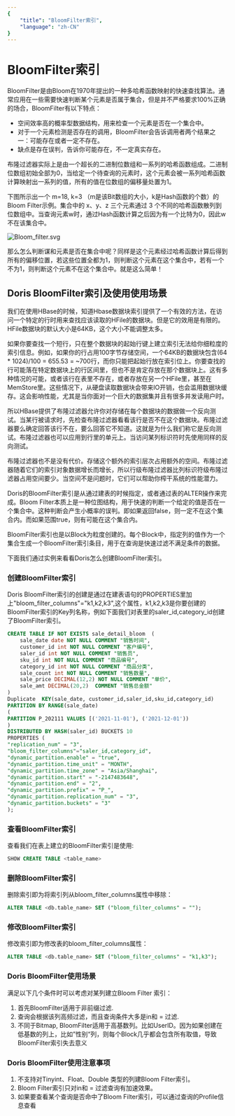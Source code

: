 ```yaml
---
{
    "title": "BloomFilter索引",
    "language": "zh-CN"
}
---
```


<!--
Licensed to the Apache Software Foundation (ASF) under one
or more contributor license agreements.  See the NOTICE file
distributed with this work for additional information
regarding copyright ownership.  The ASF licenses this file
to you under the Apache License, Version 2.0 (the
"License"); you may not use this file except in compliance
with the License.  You may obtain a copy of the License at

  http://www.apache.org/licenses/LICENSE-2.0

Unless required by applicable law or agreed to in writing,
software distributed under the License is distributed on an
"AS IS" BASIS, WITHOUT WARRANTIES OR CONDITIONS OF ANY
KIND, either express or implied.  See the License for the
specific language governing permissions and limitations
under the License.
-->

# BloomFilter索引

BloomFilter是由Bloom在1970年提出的一种多哈希函数映射的快速查找算法。通常应用在一些需要快速判断某个元素是否属于集合，但是并不严格要求100%正确的场合，BloomFilter有以下特点：

- 空间效率高的概率型数据结构，用来检查一个元素是否在一个集合中。
- 对于一个元素检测是否存在的调用，BloomFilter会告诉调用者两个结果之一：可能存在或者一定不存在。
- 缺点是存在误判，告诉你可能存在，不一定真实存在。

布隆过滤器实际上是由一个超长的二进制位数组和一系列的哈希函数组成。二进制位数组初始全部为0，当给定一个待查询的元素时，这个元素会被一系列哈希函数计算映射出一系列的值，所有的值在位数组的偏移量处置为1。

下图所示出一个 m=18, k=3 （m是该Bit数组的大小，k是Hash函数的个数）的Bloom Filter示例。集合中的 x、y、z 三个元素通过 3 个不同的哈希函数散列到位数组中。当查询元素w时，通过Hash函数计算之后因为有一个比特为0，因此w不在该集合中。

![Bloom_filter.svg](https://doris.apache.org/images/Bloom_filter.svg.png)

那么怎么判断谋和元素是否在集合中呢？同样是这个元素经过哈希函数计算后得到所有的偏移位置，若这些位置全都为1，则判断这个元素在这个集合中，若有一个不为1，则判断这个元素不在这个集合中。就是这么简单！

## Doris BloomFilter索引及使用使用场景

我们在使用HBase的时候，知道Hbase数据块索引提供了一个有效的方法，在访问一个特定的行时用来查找应该读取的HFile的数据块。但是它的效用是有限的。HFile数据块的默认大小是64KB，这个大小不能调整太多。

如果你要查找一个短行，只在整个数据块的起始行键上建立索引无法给你细粒度的索引信息。例如，如果你的行占用100字节存储空间，一个64KB的数据块包含(64 * 1024)/100 = 655.53 = ~700行，而你只能把起始行放在索引位上。你要查找的行可能落在特定数据块上的行区间里，但也不是肯定存放在那个数据块上。这有多种情况的可能，或者该行在表里不存在，或者存放在另一个HFile里，甚至在MemStore里。这些情况下，从硬盘读取数据块会带来IO开销，也会滥用数据块缓存。这会影响性能，尤其是当你面对一个巨大的数据集并且有很多并发读用户时。

所以HBase提供了布隆过滤器允许你对存储在每个数据块的数据做一个反向测试。当某行被请求时，先检查布隆过滤器看看该行是否不在这个数据块。布隆过滤器要么确定回答该行不在，要么回答它不知道。这就是为什么我们称它是反向测试。布隆过滤器也可以应用到行里的单元上。当访问某列标识符时先使用同样的反向测试。

布隆过滤器也不是没有代价。存储这个额外的索引层次占用额外的空间。布隆过滤器随着它们的索引对象数据增长而增长，所以行级布隆过滤器比列标识符级布隆过滤器占用空间要少。当空间不是问题时，它们可以帮助你榨干系统的性能潜力。

Doris的BloomFilter索引是从通过建表的时候指定，或者通过表的ALTER操作来完成。Bloom Filter本质上是一种位图结构，用于快速的判断一个给定的值是否在一个集合中。这种判断会产生小概率的误判。即如果返回false，则一定不在这个集合内。而如果范围true，则有可能在这个集合内。

BloomFilter索引也是以Block为粒度创建的。每个Block中，指定列的值作为一个集合生成一个BloomFilter索引条目，用于在查询是快速过滤不满足条件的数据。

下面我们通过实例来看看Doris怎么创建BloomFilter索引。

### 创建BloomFilter索引

Doris BloomFilter索引的创建是通过在建表语句的PROPERTIES里加上"bloom_filter_columns"="k1,k2,k3",这个属性，k1,k2,k3是你要创建的BloomFilter索引的Key列名称，例如下面我们对表里的saler_id,category_id创建了BloomFilter索引。

```sql
CREATE TABLE IF NOT EXISTS sale_detail_bloom  (
    sale_date date NOT NULL COMMENT "销售时间",
    customer_id int NOT NULL COMMENT "客户编号",
    saler_id int NOT NULL COMMENT "销售员",
    sku_id int NOT NULL COMMENT "商品编号",
    category_id int NOT NULL COMMENT "商品分类",
    sale_count int NOT NULL COMMENT "销售数量",
    sale_price DECIMAL(12,2) NOT NULL COMMENT "单价",
    sale_amt DECIMAL(20,2)  COMMENT "销售总金额"
)
Duplicate  KEY(sale_date, customer_id,saler_id,sku_id,category_id)
PARTITION BY RANGE(sale_date)
(
PARTITION P_202111 VALUES [('2021-11-01'), ('2021-12-01'))
)
DISTRIBUTED BY HASH(saler_id) BUCKETS 10
PROPERTIES (
"replication_num" = "3",
"bloom_filter_columns"="saler_id,category_id",
"dynamic_partition.enable" = "true",
"dynamic_partition.time_unit" = "MONTH",
"dynamic_partition.time_zone" = "Asia/Shanghai",
"dynamic_partition.start" = "-2147483648",
"dynamic_partition.end" = "2",
"dynamic_partition.prefix" = "P_",
"dynamic_partition.replication_num" = "3",
"dynamic_partition.buckets" = "3"
);
```

### 查看BloomFilter索引

查看我们在表上建立的BloomFilter索引是使用:

```sql
SHOW CREATE TABLE <table_name>
```

### 删除BloomFilter索引

删除索引即为将索引列从bloom_filter_columns属性中移除：

```sql
ALTER TABLE <db.table_name> SET ("bloom_filter_columns" = "");
```

### 修改BloomFilter索引

修改索引即为修改表的bloom_filter_columns属性：

```sql
ALTER TABLE <db.table_name> SET ("bloom_filter_columns" = "k1,k3");
```

### **Doris BloomFilter使用场景**

满足以下几个条件时可以考虑对某列建立Bloom Filter 索引：

1. 首先BloomFilter适用于非前缀过滤.
2. 查询会根据该列高频过滤，而且查询条件大多是in和 = 过滤.
3. 不同于Bitmap, BloomFilter适用于高基数列。比如UserID。因为如果创建在低基数的列上，比如”性别“列，则每个Block几乎都会包含所有取值，导致BloomFilter索引失去意义

### **Doris BloomFilter使用注意事项**

1. 不支持对Tinyint、Float、Double 类型的列建Bloom Filter索引。
2. Bloom Filter索引只对in和 = 过滤查询有加速效果。
3. 如果要查看某个查询是否命中了Bloom Filter索引，可以通过查询的Profile信息查看